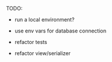 TODO:

* run a local environment?

* use env vars for database connection

* refactor tests

* refactor view/serializer
